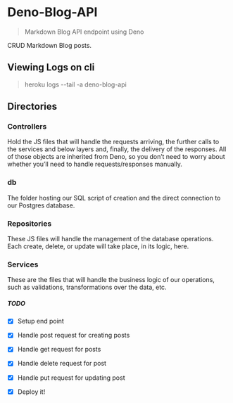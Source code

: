 # Deno-Blog-API

> Markdown Blog API endpoint using Deno

CRUD Markdown Blog posts.

## Viewing Logs on cli
> heroku logs --tail -a deno-blog-api

## Directories

### Controllers

Hold the JS files that will handle the requests arriving,
the further calls to the services and below layers and,
finally, the delivery of the responses. All of those
objects are inherited from Deno, so you don’t need to
worry about whether you’ll need to handle requests/responses
manually.

### db

The folder hosting our SQL script of creation and the
direct connection to our Postgres database.

### Repositories

These JS files will handle the management of the database
operations. Each create, delete, or update will take place,
in its logic, here.

### Services

These are the files that will handle the business logic
of our operations, such as validations, transformations
over the data, etc.

##### TODO

- [x] Setup end point
- [x] Handle post request for creating posts
- [x] Handle get request for posts
- [x] Handle delete request for post
- [x] Handle put request for updating post
- [x] Deploy it!

